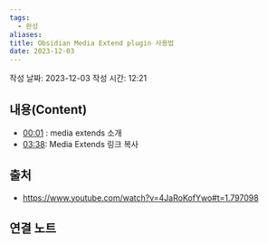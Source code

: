 ```yaml
---
tags: 
  - 완성
aliases: 
title: Obsidian Media Extend plugin 사용법
date: 2023-12-03
---
```

작성 날짜: 2023-12-03
작성 시간: 12:21



## 내용(Content)
- [00:01](https://www.youtube.com/watch?v=4JaRoKofYwo#t=1.797098) : media extends 소개
- [03:38](https://www.youtube.com/watch?v=4JaRoKofYwo#t=218.80458893515015): Media Extends 링크 복사


## 출처
- https://www.youtube.com/watch?v=4JaRoKofYwo#t=1.797098
## 연결 노트

